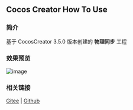 ## Cocos Creator How To Use

### 简介

基于 CocosCreator 3.5.0 版本创建的 **物理同步** 工程

### 效果预览
![image](../../../gif/20220304/2022030428.gif)

### 相关链接
[Gitee](https://gitee.com/mirrors_cocos-creator/example-3d/blob/master/physics-3d/assets/cases/scenes) | [Github](https://github.com/cocos-creator/example-3d/blob/master/physics-3d/assets/cases/scenes)